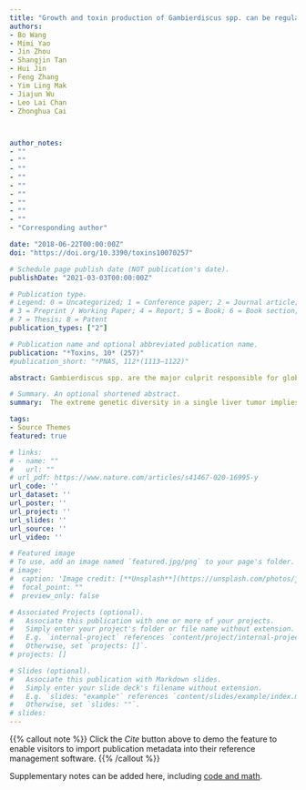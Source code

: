 ```yaml
---
title: "Growth and toxin production of Gambierdiscus spp. can be regulated by quorum-sensing bacteria"
authors:
- Bo Wang
- Mimi Yao
- Jin Zhou
- Shangjin Tan
- Hui Jin
- Feng Zhang
- Yim Ling Mak
- Jiajun Wu
- Leo Lai Chan
- Zhonghua Cai



author_notes:
- ""
- ""
- ""
- ""
- ""
- ""
- ""
- ""
- ""
- "Corresponding author"

date: "2018-06-22T00:00:00Z"
doi: "https://doi.org/10.3390/toxins10070257"

# Schedule page publish date (NOT publication's date).
publishDate: "2021-03-03T00:00:00Z"

# Publication type.
# Legend: 0 = Uncategorized; 1 = Conference paper; 2 = Journal article;
# 3 = Preprint / Working Paper; 4 = Report; 5 = Book; 6 = Book section;
# 7 = Thesis; 8 = Patent
publication_types: ["2"]

# Publication name and optional abbreviated publication name.
publication: "*Toxins, 10* (257)"
#publication_short: "*PNAS, 112*(1113–1122)"

abstract: Gambierdiscus spp. are the major culprit responsible for global ciguatera fish poisoning (CFP). At present, the effects of microbiological factors on algal proliferation and toxin production are poorly understood. To evaluate the regulatory roles of quorum-sensing (QS) bacteria in the physiology of Gambierdiscus, co-culture experiments with screened QS strains were conducted in this study. Except for the growth-inhibiting effect from the strain Marinobacter hydrocarbonoclasticus, the algal host generally displayed much higher growth potential and toxin production ability with the existence of QS strains. In addition, Bacillus anthracis particularly exhibited a broad-spectrum growth enhancement effect on various Gambierdiscus types, as well as a remarkable influence on algal toxicity. The variations of algal physiological status, including growth rate, chlorophyll content, and responsive behaviors, are potential reasons for the observed positive or negative affection. This study suggests that QS bacteria regulate the algal growth and toxin production. Based on the evidence, we further speculate that QS bacteria may contribute to the site-specific distribution of CFP risk through regulating the algal host biomass and toxicity.

# Summary. An optional shortened abstract.
summary:  The extreme genetic diversity in a single liver tumor implies clonal evolution under the non-Darwinian mode.

tags:
- Source Themes
featured: true

# links:
# - name: ""
#   url: ""
# url_pdf: https://www.nature.com/articles/s41467-020-16995-y
url_code: ''
url_dataset: ''
url_poster: ''
url_project: ''
url_slides: ''
url_source: ''
url_video: ''

# Featured image
# To use, add an image named `featured.jpg/png` to your page's folder. 
# image:
#  caption: 'Image credit: [**Unsplash**](https://unsplash.com/photos/jdD8gXaTZsc)'
#  focal_point: ""
#  preview_only: false

# Associated Projects (optional).
#   Associate this publication with one or more of your projects.
#   Simply enter your project's folder or file name without extension.
#   E.g. `internal-project` references `content/project/internal-project/index.md`.
#   Otherwise, set `projects: []`.
# projects: []

# Slides (optional).
#   Associate this publication with Markdown slides.
#   Simply enter your slide deck's filename without extension.
#   E.g. `slides: "example"` references `content/slides/example/index.md`.
#   Otherwise, set `slides: ""`.
# slides:
---
```


{{% callout note %}}
Click the *Cite* button above to demo the feature to enable visitors to import publication metadata into their reference management software.
{{% /callout %}}

Supplementary notes can be added here, including [code and math](https://sourcethemes.com/academic/docs/writing-markdown-latex/).

